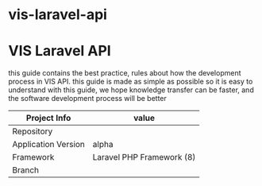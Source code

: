 # vis-laravel-api
# VIS Laravel API

this guide contains the best practice, rules about how the development process in VIS API.
this guide is made as simple as possible so it is easy to understand
with this guide, we hope knowledge transfer can be faster, and the software development process will be better

| **Project Info**    | value                                                                          |
| ------------------- | ------------------------------------------------------------------------------ |
| Repository          |  |
| Application Version | alpha                                                                             |
| Framework           | Laravel PHP Framework (8)                                      |
| Branch |  |
